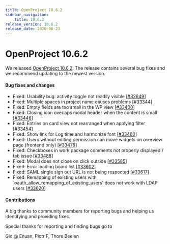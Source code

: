 ```yaml
---
title: OpenProject 10.6.2
sidebar_navigation:
    title: 10.6.2
release_version: 10.6.2
release_date: 2020-06-23
---
```


# OpenProject 10.6.2

We released [OpenProject 10.6.2](https://community.openproject.org/versions/1440).
The release contains several bug fixes and we recommend updating to the newest version.

<!--more-->
#### Bug fixes and changes

- Fixed: Usability bug: activity toggle not readily visible \[[#32649](https://community.openproject.org/wp/32649)\]
- Fixed: Multiple spaces in project name causes problems \[[#33344](https://community.openproject.org/wp/33344)\]
- Fixed: Empty fields are too small in the WP view \[[#33400](https://community.openproject.org/wp/33400)\]
- Fixed: Closing icon overlaps modal header when the content is small \[[#33446](https://community.openproject.org/wp/33446)\]
- Fixed: Entries on card view not rearranged when applying filter \[[#33454](https://community.openproject.org/wp/33454)\]
- Fixed: Show link for Log time and harmonize font \[[#33460](https://community.openproject.org/wp/33460)\]
- Fixed: Users without editing permission can move widgets on overview page (frontend only) \[[#33478](https://community.openproject.org/wp/33478)\]
- Fixed: Checkboxes in work package comments not properly displayed / tab issue \[[#33488](https://community.openproject.org/wp/33488)\]
- Fixed: Modal does not close on click outside \[[#33585](https://community.openproject.org/wp/33585)\]
- Fixed: Error loading board list \[[#33602](https://community.openproject.org/wp/33602)\]
- Fixed: SAML single sign out URL is not being respected \[[#33617](https://community.openproject.org/wp/33617)\]
- Fixed: Remapping of existing users with `oauth_allow_remapping_of_existing_users' does not work with LDAP users \[[#33620](https://community.openproject.org/wp/33620)\]

#### Contributions
A big thanks to community members for reporting bugs and helping us identifying and providing fixes.

Special thanks for reporting and finding bugs go to

Gio @ Enuan, Piotr F, Thore Beelen
